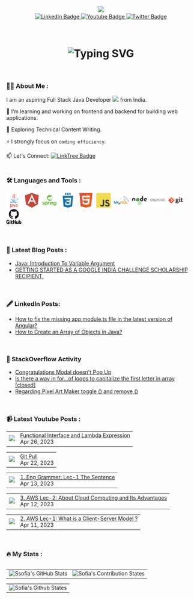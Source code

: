 
<div id="header" align="center">
  <img src="https://media.giphy.com/media/v1.Y2lkPTc5MGI3NjExbWxvenh6N3hlaDZoNGkzbmp5aXB2cGJtN3BtaWdta3JwYXhyYmV3bCZlcD12MV9pbnRlcm5hbF9naWZfYnlfaWQmY3Q9Zw/Rs0JBoGpPxMAlnVc8y/giphy.gif" width="100"/>
</div>

<div id="badges" align="center" >
  <a href="https://linkedin.com/in/sofianayak ">
    <img src="https://img.shields.io/badge/LinkedIn-blue?style=for-the-badge&logo=linkedin&logoColor=white" alt="LinkedIn Badge"/>
  </a>
  <a href="https://www.youtube.com/channel/UC52FbJvOtKytDuiZJP8St8Q">
    <img src="https://img.shields.io/badge/YouTube-red?style=for-the-badge&logo=youtube&logoColor=white" alt="Youtube Badge"/>
  </a>
  <a href="https://twitter.com/nayak_sofia">
    <img src="https://img.shields.io/badge/Twitter-blue?style=for-the-badge&logo=twitter&logoColor=white" alt="Twitter Badge"/>
  </a> 
</div>

<br/>

<div id="badges" align="center">
 <img src="https://komarev.com/ghpvc/?username=nayaksofia&style=flat-square&color=blue" alt=""/>
</div>

<div align="center">
    <h1>
        <img src="https://readme-typing-svg.herokuapp.com?font=Jetbrains+mono&size=40&duration=3000&color=0000ff&center=true&vCenter=true&width=435&lines=Hey..+I'm+Sofia;This+is..;..my+Github..;" alt="Typing SVG"/>
    </h1>
</div>


<!--<div align="center">
  <img src="https://media.giphy.com/media/v1.Y2lkPTc5MGI3NjExdXhyaTZybDB1cGFhbndqNmoxNjZtZnViNjdxOWw3MXBwZnB1bWJodiZlcD12MV9pbnRlcm5hbF9naWZfYnlfaWQmY3Q9Zw/BvKcPeFUtE2Rx5yZrS/giphy.gif" width="600" height="200"/>
</div>-->

<br/>

### :woman_technologist: About Me :
 I am an aspiring Full Stack Java Developer <img src="https://media.giphy.com/media/WUlplcMpOCEmTGBtBW/giphy.gif" width="30"> from India.

 :telescope: I’m learning and working on frontend and backend for building web applications.

 :seedling: Exploring Technical Content Writing.

 :zap: I strongly focus on `coding efficiency`.

 :mailbox: Let's Connect: [![LinkTree Badge](https://img.shields.io/badge/-linktree-blue?style=flat&logo=Linktree&logoColor=white)](https://linktr.ee/nayaksofia)
 <br/>
 <br/>

### :hammer_and_wrench: Languages and Tools :

<div>
  <img src="https://github.com/devicons/devicon/blob/master/icons/java/java-original-wordmark.svg" title="Java" alt="Java" width="40" height="40"/>&nbsp;
  <img src="https://github.com/devicons/devicon/blob/master/icons/angularjs/angularjs-plain.svg" title="Angular" alt="Angular" width="40" height="40"/>&nbsp;
  <img src="https://github.com/devicons/devicon/blob/master/icons/spring/spring-original-wordmark.svg" title="Spring" alt="Spring" width="40" height="40"/>&nbsp;
  <img src="https://github.com/devicons/devicon/blob/master/icons/css3/css3-plain-wordmark.svg"  title="CSS3" alt="CSS" width="40" height="40"/>&nbsp;
  <img src="https://github.com/devicons/devicon/blob/master/icons/html5/html5-original.svg" title="HTML5" alt="HTML" width="40" height="40"/>&nbsp;
  <img src="https://github.com/devicons/devicon/blob/master/icons/javascript/javascript-original.svg" title="JavaScript" alt="JavaScript" width="40" height="40"/>&nbsp;
  <img src="https://github.com/devicons/devicon/blob/master/icons/mysql/mysql-original-wordmark.svg" title="MySQL"  alt="MySQL" width="40" height="40"/>&nbsp;
  <img src="https://github.com/devicons/devicon/blob/master/icons/nodejs/nodejs-original-wordmark.svg" title="NodeJS" alt="NodeJS" width="40" height="40"/>&nbsp;
  <img src="https://github.com/devicons/devicon/blob/master/icons/express/express-original-wordmark.svg" title="Express" alt="Express" width="40" height="40"/>&nbsp;
  <img src="https://github.com/devicons/devicon/blob/master/icons/git/git-original-wordmark.svg" title="Git" **alt="Git" width="40" height="40"/>&nbsp;
  <img src="https://github.com/devicons/devicon/blob/master/icons/github/github-original-wordmark.svg" title="github" alt="github" width="40" height="40"/>&nbsp;
  
</div>

<br/>
<br/>

### :blue_book: Latest Blog Posts :
<!-- BLOG-POST-LIST:START -->
- [Java: Introduction To Variable Argument](https://medium.com/@sofianayak/java-introduction-to-variable-argument-fba64d5a01d3?source=rss-4d2034c4eacf------2)
- [GETTING STARTED AS A GOOGLE INDIA CHALLENGE SCHOLARSHIP RECIPIENT.](https://medium.com/@sofianayak/getting-started-as-a-google-india-scholarship-recipient-7eaccfb71b45?source=rss-4d2034c4eacf------2)
<!-- BLOG-POST-LIST:END -->

<br/>

### :fountain_pen: LinkedIn Posts:
 <!-- LINKEDIN-POST: START -->
  - [How to fix the missing app.module.ts file in the latest version of Angular?](https://www.linkedin.com/pulse/how-fix-missing-appmodulets-file-latest-version-angular-sofia-nayak-er0df/?trackingId=gilxdKFjRo2ak75KIFIU0w%3D%3D)
  - [How to Create an Array of Objects in Java?](https://www.linkedin.com/pulse/how-create-array-objects-java-sofia-nayak-oj72f/?trackingId=gilxdKFjRo2ak75KIFIU0w%3D%3D)
 <!-- LINKEDIN-POST: END -->

 <br/>

### :abacus: StackOverflow Activity
<!-- STACKOVERFLOW:START -->
- [Congratulations Modal doesn&#39;t Pop Up](https://stackoverflow.com/questions/51978565/congratulations-modal-doesnt-pop-up)
- [Is there a way in for...of loops to capitalize the first letter in array [closed]](https://stackoverflow.com/questions/51243658/is-there-a-way-in-for-of-loops-to-capitalize-the-first-letter-in-array)
- [Regarding Pixel Art Maker toggle &lpar;&rpar; and remove &lpar;&rpar;](https://stackoverflow.com/questions/51210118/regarding-pixel-art-maker-toggle-and-remove)
<!-- STACKOVERFLOW:END -->
<br/>

### :video_camera: Latest Youtube Posts :
<!-- YOUTUBE:START --><table><tr><td><a href="https://www.youtube.com/watch?v=z3icYW8olDE"><img width="140px" src="https://i.ytimg.com/vi/z3icYW8olDE/mqdefault.jpg"></a></td>
<td><a href="https://www.youtube.com/watch?v=z3icYW8olDE">Functional Interface and Lambda Expression</a><br/>Apr 26, 2023</td></tr></table>
<table><tr><td><a href="https://www.youtube.com/watch?v=vFOnIC7_A5Q"><img width="140px" src="https://i.ytimg.com/vi/vFOnIC7_A5Q/mqdefault.jpg"></a></td>
<td><a href="https://www.youtube.com/watch?v=vFOnIC7_A5Q">Git Pull</a><br/>Apr 22, 2023</td></tr></table>
<table><tr><td><a href="https://www.youtube.com/watch?v=setZdsNtSSc"><img width="140px" src="https://i.ytimg.com/vi/setZdsNtSSc/mqdefault.jpg"></a></td>
<td><a href="https://www.youtube.com/watch?v=setZdsNtSSc">1. Eng Grammer: Lec-1 The Sentence</a><br/>Apr 13, 2023</td></tr></table>
<table><tr><td><a href="https://www.youtube.com/watch?v=22jeCxii6r4"><img width="140px" src="https://i.ytimg.com/vi/22jeCxii6r4/mqdefault.jpg"></a></td>
<td><a href="https://www.youtube.com/watch?v=22jeCxii6r4">3. AWS Lec-2: About Cloud Computing and Its Advantages</a><br/>Apr 12, 2023</td></tr></table>
<table><tr><td><a href="https://www.youtube.com/watch?v=uFzBMER-WNA"><img width="140px" src="https://i.ytimg.com/vi/uFzBMER-WNA/mqdefault.jpg"></a></td>
<td><a href="https://www.youtube.com/watch?v=uFzBMER-WNA">2. AWS Lec-1:  What is a Client-Server Model ?</a><br/>Apr 11, 2023</td></tr></table>
<!-- YOUTUBE:END -->
<br/>



### :fire: My Stats :

 <table align="left" width="100%" height="100%" >
    <tr>
       <td><img style="border: none;" src="https://github-profile-summary-cards.vercel.app/api/cards/profile-details?username=nayaksofia&theme=github_dark" alt="Ssofia's GitHub Stats"/></td>   
       <td><img style="border: none;" src="https://github-readme-streak-stats.herokuapp.com/?user=nayaksofia&theme=merko" alt="Sofia's Contribution States"/></td>  
    </tr>
 </table>
 
 <table align="center" width="100%" height="100%">
     <tr>
     <td><img style="border: none;" src="https://github-readme-stats.vercel.app/api/top-langs/?username=nayaksofia&layout=compact&theme=vision-friendly-dark" alt="Sofia's Github States"/></td>
    </tr>
 </table>





